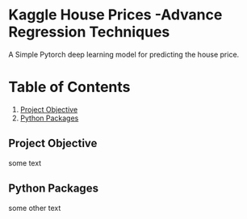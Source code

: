 # Kaggle House Prices -Advance Regression Techniques

A Simple Pytorch deep learning model for predicting the house price.

# Table of Contents
1. [Project Objective](#objective)
2. [Python Packages](#packages)

## Project Objective <a name="objective"></a>
some text

## Python Packages
some other text

